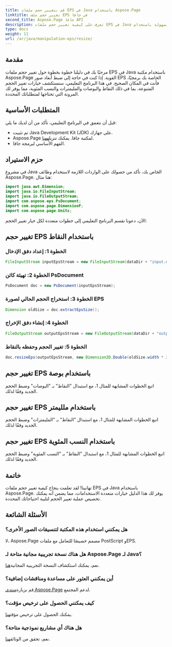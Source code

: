 ```yaml
---
title: قم بتغيير حجم ملفات EPS في Java باستخدام Aspose.Page
linktitle: تغيير حجم ملف EPS في جافا
second_title: Aspose.Page جافا API
description: تعرف على كيفية تغيير حجم ملفات EPS في Java بسهولة باستخدام Aspose.Page لـ Java. اتبع دليلنا الشامل للحصول على تعليمات خطوة بخطوة.
type: docs
weight: 11
url: /ar/java/manipulation-eps/resize/
---
```

## مقدمة
مرحبًا بك في دليلنا خطوة بخطوة حول تغيير حجم ملفات EPS في Java باستخدام مكتبة Aspose.Page القوية. إذا كنت في حاجة إلى ضبط أبعاد صور EPS الخاصة بك برمجيًا، فأنت في المكان الصحيح. في هذا البرنامج التعليمي، سنستكشف خيارات تغيير الحجم المتنوعة، بما في ذلك النقاط والبوصات والمليمترات والنسب المئوية، مما يوفر لك المرونة التي تحتاجها لمتطلباتك المحددة.
## المتطلبات الأساسية
قبل أن نتعمق في البرنامج التعليمي، تأكد من أن لديك ما يلي:
- تم تثبيت Java Development Kit (JDK) على جهازك.
-  Aspose.Page لمكتبة جافا. يمكنك تنزيله[هنا](https://releases.aspose.com/page/java/).
- الفهم الأساسي لبرمجة جافا.
## حزم الاستيراد
في مشروع Java الخاص بك، تأكد من حصولك على الواردات اللازمة لاستخدام وظائف Aspose.Page. هنا مثال:
```java
import java.awt.Dimension;
import java.io.FileInputStream;
import java.io.FileOutputStream;
import com.aspose.eps.PsDocument;
import com.aspose.page.DimensionF;
import com.aspose.page.Units;

```
الآن، دعونا نقسم البرنامج التعليمي إلى خطوات متعددة لكل خيار تغيير الحجم:
## تغيير حجم EPS باستخدام النقاط
### الخطوة 1: إعداد دفق الإدخال
```java
FileInputStream inputEpsStream = new FileInputStream(dataDir + "input.eps");
```
### الخطوة 2: تهيئة كائن PsDocument
```java
PsDocument doc = new PsDocument(inputEpsStream);
```
### الخطوة 3: استخراج الحجم الحالي لصورة EPS
```java
Dimension oldSize = doc.extractEpsSize();
```
### الخطوة 4: إنشاء دفق الإخراج
```java
FileOutputStream outputEpsStream = new FileOutputStream(dataDir + "output_resize_points.eps");
```
### الخطوة 5: تغيير الحجم وحفظه بالنقاط
```java
doc.resizeEps(outputEpsStream, new Dimension2D.Double(oldSize.width * 2, oldSize.height * 2), Units.Points);
```
## تغيير حجم EPS باستخدام بوصة
اتبع الخطوات المشابهة للمثال 1، مع استبدال "النقاط" بـ "البوصات" وضبط الحجم الجديد وفقًا لذلك.
## تغيير حجم EPS باستخدام ملليمتر
اتبع الخطوات المشابهة للمثال 1، مع استبدال "النقاط" بـ "المليمترات" وضبط الحجم الجديد وفقًا لذلك.
## تغيير حجم EPS باستخدام النسب المئوية
اتبع الخطوات المشابهة للمثال 1، مع استبدال "النقاط" بـ "النسب المئوية" وضبط الحجم الجديد وفقًا لذلك.
## خاتمة
تهانينا! لقد تعلمت بنجاح كيفية تغيير حجم ملفات EPS في Java باستخدام Aspose.Page. يوفر لك هذا الدليل خيارات متعددة الاستخدامات، مما يضمن أنه يمكنك تخصيص عملية تغيير الحجم لتلبية احتياجاتك المحددة.

## الأسئلة الشائعة
### هل يمكنني استخدام هذه المكتبة لتنسيقات الصور الأخرى؟
لا، Aspose.Page مصمم خصيصًا للتعامل مع ملفات PostScript وEPS.
### هل هناك نسخة تجريبية مجانية متاحة لـ Aspose.Page لـ Java؟
نعم، يمكنك استكشاف النسخة التجريبية المجانية[هنا](https://releases.aspose.com/).
### أين يمكنني العثور على مساعدة ومناقشات إضافية؟
 قم بزيارة[منتدى Aspose.Page](https://forum.aspose.com/c/page/39) لدعم المجتمع.
### كيف يمكنني الحصول على ترخيص مؤقت؟
 يمكنك الحصول على ترخيص مؤقت[هنا](https://purchase.aspose.com/temporary-license/).
### هل هناك أي مشاريع نموذجية متاحة؟
 نعم، تحقق من الوثائق[هنا](https://reference.aspose.com/page/java/).